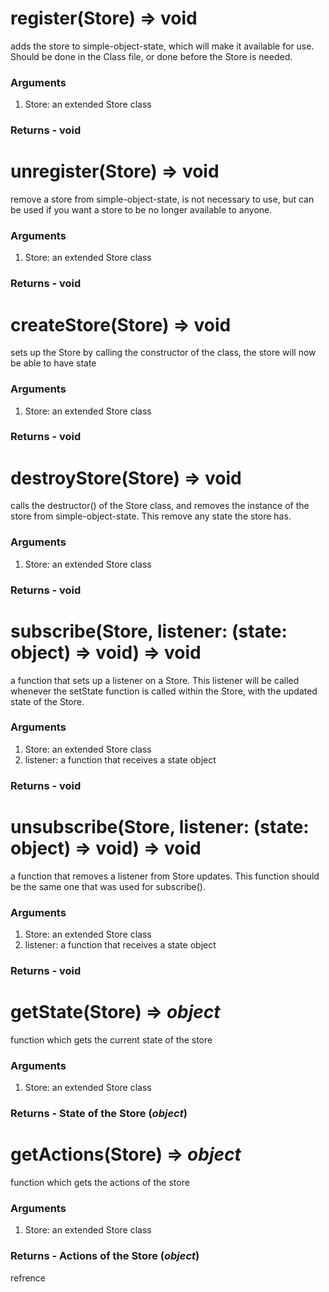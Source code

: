 # register(Store) => void
adds the store to simple-object-state, which will make it available for use.  Should be done in the Class file, or done before the Store is needed.
### Arguments
1. Store: an extended Store class
### Returns - void
# unregister(Store) => void
remove a store from simple-object-state, is not necessary to use, but can be used if you want a store to be no longer available to anyone.
### Arguments
1. Store: an extended Store class
### Returns - void
# createStore(Store) => void
sets up the Store by calling the constructor of the class, the store will now be able to have state
### Arguments
1. Store: an extended Store class
### Returns - void
# destroyStore(Store) => void
calls the destructor() of the Store class, and removes the instance of the store from simple-object-state.  This remove any state the store has.
### Arguments
1. Store: an extended Store class
### Returns - void
# subscribe(Store, listener: (state: object) => void)  => void
a function that sets up a listener on a Store.  This listener will be called whenever the setState function is called within the Store, with the updated state of the Store.
### Arguments
1. Store: an extended Store class
2. listener: a function that receives a state object
### Returns - void
# unsubscribe(Store, listener: (state: object) => void) => void
a function that removes a listener from Store updates.  This function should be the same one that was used for subscribe().
### Arguments
1. Store: an extended Store class
2. listener: a function that receives a state object
### Returns - void
# getState(Store) => _object_
function which gets the current state of the store
### Arguments 
1. Store: an extended Store class
### Returns - State of the Store (_object_)
# getActions(Store) => _object_
function which gets the actions of the store
### Arguments 
1. Store: an extended Store class
### Returns - Actions of the Store (_object_)

refrence 